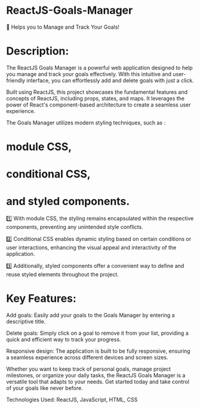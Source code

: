 # ReactJS-Goals-Manager 
👻 Helps you to Manage and Track Your Goals!

# Description:
The ReactJS Goals Manager is a powerful web application designed to help you manage and track your goals effectively. With this intuitive and user-friendly interface, you can effortlessly add and delete goals with just a click.

Built using ReactJS, this project showcases the fundamental features and concepts of ReactJS, including props, states, and maps. It leverages the power of React's component-based architecture to create a seamless user experience.

The Goals Manager utilizes modern styling techniques, such as :
# module CSS,
# conditional CSS,
# and styled components.

1️⃣ With module CSS, the styling remains encapsulated within the respective components, preventing any unintended style conflicts.

2️⃣ Conditional CSS enables dynamic styling based on certain conditions or user interactions, enhancing the visual appeal and interactivity of the application.

3️⃣ Additionally, styled components offer a convenient way to define and reuse styled elements throughout the project.

# Key Features:

Add goals: Easily add your goals to the Goals Manager by entering a descriptive title.

Delete goals: Simply click on a goal to remove it from your list, providing a quick and efficient way to track your progress.

Responsive design: The application is built to be fully responsive, ensuring a seamless experience across different devices and screen sizes.

Whether you want to keep track of personal goals, manage project milestones, or organize your daily tasks, the ReactJS Goals Manager is a versatile tool that adapts to your needs. Get started today and take control of your goals like never before.

Technologies Used: ReactJS, JavaScript, HTML, CSS



